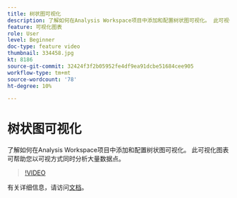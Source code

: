 ```yaml
---
title: 树状图可视化
description: 了解如何在Analysis Workspace项目中添加和配置树状图可视化。 此可视化图表可帮助您以可视方式同时分析大量数据点。
feature: 可视化图表
role: User
level: Beginner
doc-type: feature video
thumbnail: 334458.jpg
kt: 8186
source-git-commit: 32424f3f2b05952fe4df9ea91dcbe51684cee905
workflow-type: tm+mt
source-wordcount: '78'
ht-degree: 10%

---
```



# 树状图可视化

了解如何在Analysis Workspace项目中添加和配置树状图可视化。 此可视化图表可帮助您以可视方式同时分析大量数据点。

>[!VIDEO](https://video.tv.adobe.com/v/334458/?quality=12&learn=on)

有关详细信息，请访问[文档](https://experienceleague.adobe.com/docs/analytics/analyze/analysis-workspace/visualizations/treemap.html?lang=en)。
